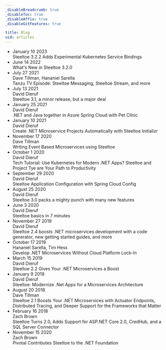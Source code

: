 ```yaml
---
_disableBreadcrumb: true
_disableToc: true
_disableAffix: true
_disableGitFeatures: true

title: Blog
uid: articles
---
```

<div class="blog-list-wrapper">
    <ul class="blog-list">
            <li class="blog-item" onclick="location.href='steeltoe-3-2-2-adds-kube-service-bindings.html'">
            <span class="blog-date">January 10 2023</span>
            <div class="blog-title">Steeltoe 3.2.2 Adds Experimental Kubernetes Service Bindings</div>
        </li>
        <li class="blog-item" onclick="location.href='releases/steeltoe-3-2-whats-new.html'">
            <span class="blog-date">June 14 2022</span>
            <div class="blog-title">What's New in Steeltoe 3.2.0</div>
        </li>
        <li class="blog-item" onclick="location.href='whats-new-in-steeltoe-31.html'">
            <span class="blog-date">July 27 2021</span>
            <div class="blog-author">Dave Tillman, Hananiel Sarella</div>
            <div class="blog-title">Tanzu TV Episode: Steeltoe Messaging, Steeltoe Stream, and more</div>
        </li>
        <li class="blog-item" onclick="location.href='releases/steeltoe-3-1-minor-release-major-deal.html'">
            <span class="blog-date">July 13 2021</span>
            <div class="blog-author">David Dieruf</div>
            <div class="blog-title">Steeltoe 3.1, a minor release, but a major deal</div>
        </li>
        <li class="blog-item" onclick="location.href='https://techcommunity.microsoft.com/t5/apps-on-azure/net-and-java-together-in-azure-spring-cloud-with-pet-clinic/ba-p/2087416'">
            <span class="blog-date" href="">January 25 2021</span>
            <div class="blog-author">David Dieruf</div>
            <div class="blog-title">.NET and Java together in Azure Spring Cloud with Pet Clinic</div>
        </li>
        <li class="blog-item" onclick="location.href='create-dotnet-microservice-projects-automatically-with-steeltoe-initializr.html'">
            <span class="blog-date">January 10 2021</span>
            <div class="blog-author">David Dieruf</div>
            <div class="blog-title">Create .NET Microservice Projects Automatically with Steeltoe Initializr</div>
        </li>
        <li class="blog-item" onclick="location.href='writing-event-based-microservices-using-steeltoe.html'">
            <span class="blog-date">November 17 2020</span>
            <div class="blog-author">Dave Tillman</div>
            <div class="blog-title">Writing Event Based Microservices using Steeltoe</div>
        </li>
        <li class="blog-item" onclick="location.href='tech-tutorial-use-kubernetes-for-modern-net-apps-steeltoe-and-project-tye-are-your-path-to-productivity.html'">
            <span class="blog-date">October 1 2020</span>
            <div class="blog-author">David Dieruf</div>
            <div class="blog-title">Tech Tutorial: Use Kubernetes for Modern .NET Apps? Steeltoe and Project Tye are Your Path to Productivity</div>
        </li>
        <li class="blog-item" onclick="location.href='steeltoe-application-configuration-with-spring-cloud-config.html'">
            <span class="blog-date">September 29 2020</span>
            <div class="blog-author">David Dieruf</div>
            <div class="blog-title">Steeltoe Application Configuration with Spring Cloud Config</div>
        </li>
        <li class="blog-item" onclick="location.href='releases/steeltoe-3-0-packs-a-mighty-punch-with-many-new-features.html'">
            <span class="blog-date">August 25 2020</span>
            <div class="blog-author">David Dieruf</div>
            <div class="blog-title">Steeltoe 3.0 packs a mighty punch with many new features</div>
        </li>
        <li class="blog-item" onclick="location.href='steeltoe-basics-in-7-minutes.html'">
            <span class="blog-date">June 3 2020</span>
            <div class="blog-author">David Dieruf</div>
            <div class="blog-title">Steeltoe basics in 7 minutes</div>
        </li>
        <li class="blog-item" onclick="location.href='releases/steeltoe-2-4-boosts-dotnet-microservices-development.html'">
            <span class="blog-date">November 27 2019</span>
            <div class="blog-author">David Dieruf</div>
            <div class="blog-title">Steeltoe 2.4 boosts .NET microservices development with a code generator, new getting started guides, and more</div>
        </li>
        <li class="blog-item" onclick="location.href='develop-dotNET-microservices-without-cloud-platform-lock-In.html'">
            <span class="blog-date">October 17 2019</span>
            <div class="blog-author">Hananiel Sarella, Tim Hess</div>
            <div class="blog-title">Develop .NET Microservices Without Cloud Platform Lock-In</div>
        </li>
        <li class="blog-item" onclick="location.href='releases/steeltoe-2-2-gives-your--microservices-a-boost.html'">
            <span class="blog-date">March 15 2019</span>
            <div class="blog-author">David Dieruf</div>
            <div class="blog-title">Steeltoe 2.2 Gives Your .NET Microservices a Boost</div>
        </li>
        <li class="blog-item" onclick="location.href='steeltoe-modernize-net-apps-for-a-microservices-architecture.html'">
            <span class="blog-date">January 9 2019</span>
            <div class="blog-author">David Dieruf</div>
            <div class="blog-title">Steeltoe: Modernize .Net Apps for a Microservices Architecture</div>
        </li>
        <li class="blog-item" onclick="location.href='releases/steeltoe-2-1-boosts-your-net-microservices-with-actuator-endpoints-distributed-tracing-and-deeper-support-for-the-frameworks-that-matter.html'">
            <span class="blog-date">August 20 2018</span>
            <div class="blog-author">Dave Tillman</div>
            <div class="blog-title">Steeltoe 2.1 Boosts Your .NET Microservices with Actuator Endpoints, Distributed Tracing, and Deeper Support for the Frameworks that Matter</div>
        </li>
        <li class="blog-item" onclick="location.href='releases/steeltoe-turns-2-0-adds-support-for-asp-net-core-2-0-credhub-and-a-sql-server-connector.html'">
            <span class="blog-date">February 16 2018</span>
            <div class="blog-author">Zach Brown</div>
            <div class="blog-title">Steeltoe Turns 2.0, Adds Support for ASP.NET Core 2.0, CredHub, and a SQL Server Connector</div>
        </li>
        <li class="blog-item" onclick="location.href='pivotal-contributes-steeltoe-to-the-net-foundation.html'">
            <span class="blog-date">November 15 2020</span>
            <div class="blog-author">Zach Brown</div>
            <div class="blog-title">Pivotal Contributes Steeltoe to the .NET Foundation</div>
        </li>
    </ul>
</div>
